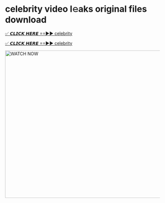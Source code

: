 # celebrity video l𝚎aks original files download

<p><a href="https://mediafirer.com/celebrity&ref=titik" rel="nofollow">✅ 𝘾𝙇𝙄𝘾𝙆 𝙃𝙀𝙍𝙀 ==►► celebrity</a></p>

<p><a href="https://mediafirer.com/celebrity&ref=titik" rel="nofollow">✅ 𝘾𝙇𝙄𝘾𝙆 𝙃𝙀𝙍𝙀 ==►► celebrity</a></p>

<p><a rel="nofollow" title="WATCH NOW" href="https://mediafirer.com/celebrity&ref=titik"><img border="celebrity" height="480" width="854" title="WATCH NOW" alt="WATCH NOW" src="https://i.imgur.com/WiGg2rx.gif"></a></p>